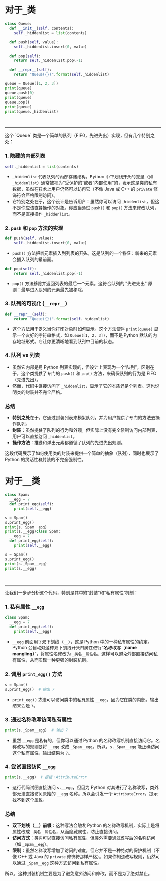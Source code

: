 # 对于`_`类

```python
class Queue:
  def __init__(self, contents):
    self._hiddenlist = list(contents)
 
  def push(self, value):
    self._hiddenlist.insert(0, value)
    
  def pop(self):
    return self._hiddenlist.pop(-1)
 
  def __repr__(self):
    return "Queue({})".format(self._hiddenlist)
 
queue = Queue([1, 2, 3])
print(queue)
queue.push(0)
print(queue)
queue.pop()
print(queue)
print(queue._hiddenlist)
```
<br>
<hr>
这个 `Queue` 类是一个简单的队列（FIFO，先进先出）实现，但有几个特别之处：

### 1. **隐藏的内部列表**
```python
self._hiddenlist = list(contents)
```
- `_hiddenlist` 代表队列的内部存储结构。Python 中下划线开头的变量（如 `_hiddenlist`）通常被视为“受保护的”或者“内部使用”的，表示这是类的私有数据，虽然在技术上用户仍然可以访问它（不像 Java 或 C++ 的 `private` 修饰符会严格限制访问）。
- 它特别之处在于，这个设计是告诉用户：虽然你可以访问 `_hiddenlist`，但这不是你应该直接操作的对象。你应当通过 `push()` 和 `pop()` 方法来修改队列，而不是直接操作 `_hiddenlist`。

### 2. **`push` 和 `pop` 方法的实现**
```python
def push(self, value):
    self._hiddenlist.insert(0, value)
```
- `push()` 方法把新元素插入到列表的开头。这是队列的一个特征：新来的元素会插入队列的最前面。

```python
def pop(self):
    return self._hiddenlist.pop(-1)
```
- `pop()` 方法移除并返回列表的最后一个元素。这符合队列的 "先进先出" 原则：最早进入队列的元素最先被移除。

### 3. **队列的可视化 (`__repr__`)**
```python
def __repr__(self):
    return "Queue({})".format(self._hiddenlist)
```
- 这个方法用于定义当你打印对象时如何显示。这个方法使得 `print(queue)` 显示一个友好的字符串格式，如 `Queue([1, 2, 3])`，而不是 Python 默认的内存地址形式。它让你更清晰地看到队列中目前的状态。

### 4. **队列 vs 列表**
- 虽然它内部是用 Python 列表实现的，但设计上表现为一个“队列”。区别在于，这个类提供了专门的 `push()` 和 `pop()` 方法，来确保队列的行为是 FIFO（先进先出）。
- 然而，代码中直接访问了 `_hiddenlist`，显示了它的本质还是个列表。这也说明类的封装并不完全严格。

### 总结
- **特别之处**在于，它通过封装列表来模拟队列，并为用户提供了专门的方法去操作队列。
- **封装**：虽然提供了队列的行为和外观，但实际上没有完全限制访问内部列表，用户可以直接访问 `_hiddenlist`。
- **操作方法**：推送和弹出元素都遵循了队列的先进先出规则。

这段代码展示了如何使用类的封装来提供一个简单的抽象（队列），同时也展示了 Python 的灵活性和封装的不完全强制性。

# 对于`__`类
```python
class Spam:
  __egg = 7
  def print_egg(self):
    print(self.__egg)
 
s = Spam()
s.print_egg()
print(s._Spam__egg)
print(s.__egg)class Spam:
  __egg = 7
  def print_egg(self):
    print(self.__egg)
 
s = Spam()
s.print_egg()
print(s._Spam__egg)
print(s.__egg)
```
<br>
<hr>

让我们一步步分析这个代码，特别是其中的“封装”和“私有属性”机制：

### 1. **私有属性 `__egg`**
```python
class Spam:
  __egg = 7
  def print_egg(self):
    print(self.__egg)
```
- `__egg` 前面用了双下划线（`__`），这是 Python 中的一种私有属性的约定。Python 会自动对这种双下划线开头的属性进行“**名称改写（name mangling）**”，将属性名修改为 `_类名__属性名`。这样可以避免外部直接访问私有属性，从而实现一种更强的封装机制。

### 2. **调用 `print_egg()` 方法**
```python
s = Spam()
s.print_egg()  # 输出 7
```
- `print_egg()` 方法可以访问类中的私有属性 `__egg`，因为它在类的内部。输出结果会是 `7`。

### 3. **通过名称改写访问私有属性**
```python
print(s._Spam__egg)  # 输出 7
```
- 虽然 `__egg` 是私有的，但你可以通过 Python 的名称改写机制直接访问它。名称改写的规则是将 `__egg` 改成 `_Spam__egg`。所以，`s._Spam__egg` 能正确访问这个私有属性，输出结果为 `7`。
  
### 4. **尝试直接访问 `__egg`**
```python
print(s.__egg)  # 报错：AttributeError
```
- 这行代码试图直接访问 `s.__egg`，但因为 Python 对其进行了名称改写，类外部无法直接访问原始的 `__egg` 名称。所以会引发一个 `AttributeError`，提示找不到这个属性。

### 总结
- **双下划线（`__`）前缀**：这种写法会触发 Python 的名称改写机制，实际上是将属性改成 `_类名__属性名`，从而隐藏属性，防止直接访问。
- **访问方式**：类内可以直接访问私有属性，但类外需要通过改写后的名称访问（如 `_Spam__egg`）。
- **限制**：虽然名称改写增加了访问的难度，但它并不是一种绝对的保护机制（不像 C++ 或 Java 的 `private` 修饰符那样严格）。如果你知道改写规则，仍然可以通过 `_Spam__egg` 这种方式访问到私有属性。

所以，这种封装机制主要是为了避免意外访问和修改，而不是为了绝对禁止。
<!--stackedit_data:
eyJoaXN0b3J5IjpbMzU0NDEyNzI3LDMxMzg5MTI0XX0=
-->